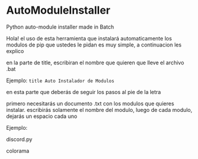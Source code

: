 # AutoModuleInstaller
Python auto-module installer made in Batch


Hola! el uso de esta herramienta que instalará automaticamente los modulos de pip que ustedes le pidan es muy simple, a continuacion les explico

en la parte de title, escribiran el nombre que quieren que lleve el archivo .bat

Ejemplo: ```title Auto Instalador de Modulos```

en esta parte que deberás de seguir los pasos al pie de la letra

primero necesitarás un documento .txt con los modulos que quieres instalar.
escribirás solamente el nombre del modulo, luego de cada modulo, dejarás un espacio cada uno

Ejemplo:

discord.py

colorama


